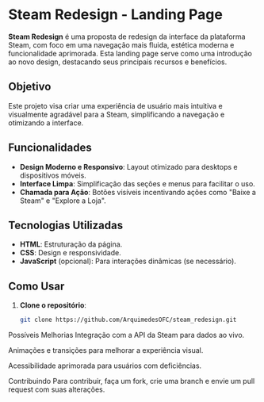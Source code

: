 # Steam Redesign - Landing Page

**Steam Redesign** é uma proposta de redesign da interface da plataforma Steam, com foco em uma navegação mais fluida, estética moderna e funcionalidade aprimorada. Esta landing page serve como uma introdução ao novo design, destacando seus principais recursos e benefícios.

## Objetivo

Este projeto visa criar uma experiência de usuário mais intuitiva e visualmente agradável para a Steam, simplificando a navegação e otimizando a interface.

## Funcionalidades

- **Design Moderno e Responsivo**: Layout otimizado para desktops e dispositivos móveis.
- **Interface Limpa**: Simplificação das seções e menus para facilitar o uso.
- **Chamada para Ação**: Botões visíveis incentivando ações como "Baixe a Steam" e "Explore a Loja".

## Tecnologias Utilizadas

- **HTML**: Estruturação da página.
- **CSS**: Design e responsividade.
- **JavaScript** (opcional): Para interações dinâmicas (se necessário).

## Como Usar

1. **Clone o repositório**:

   ```bash
   git clone https://github.com/ArquimedesOFC/steam_redesign.git

Possíveis Melhorias
Integração com a API da Steam para dados ao vivo.

Animações e transições para melhorar a experiência visual.

Acessibilidade aprimorada para usuários com deficiências.

Contribuindo
Para contribuir, faça um fork, crie uma branch e envie um pull request com suas alterações.
